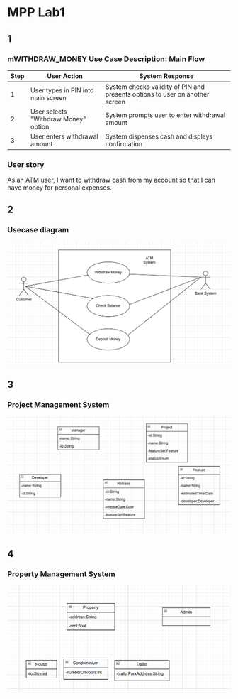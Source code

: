 
# MPP Lab1
## 1
### mWITHDRAW_MONEY Use Case Description: Main Flow

| Step | User Action | System Response |
|------|-------------|-----------------|
| 1 | User types in PIN into main screen | System checks validity of PIN and presents options to user on another screen |
| 2 | User selects "Withdraw Money" option | System prompts user to enter withdrawal amount |
| 3 | User enters withdrawal amount | System dispenses cash and displays confirmation |
### User story
As an ATM user, I want to withdraw cash from my account so that I can have money for personal expenses. 
## 2
### Usecase diagram
![alt text](image-1.png)
## 3
### Project Management System
![alt text](image.png)
## 4
### Property Management System
![alt text](image-2.png)